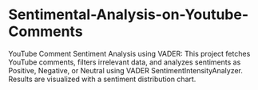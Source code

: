 # Sentimental-Analysis-on-Youtube-Comments
YouTube Comment Sentiment Analysis using VADER: This project fetches YouTube comments, filters irrelevant data, and analyzes sentiments as Positive, Negative, or Neutral using VADER SentimentIntensityAnalyzer. Results are visualized with a sentiment distribution chart.

